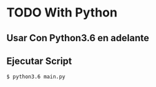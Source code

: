 # TODO With Python

## Usar Con Python3.6 en adelante

## Ejecutar Script
```sh
$ python3.6 main.py
```